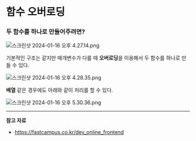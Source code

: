 # 함수 오버로딩

### 두 함수를 하나로 만들어주려면?

![스크린샷 2024-01-16 오후 4.27.14.png](https://github.com/Heo-y-y/development-blog/assets/112863029/d3315e55-e2c0-4837-be59-ebc6f7746ce1)

기본적인 구조는 같지만 매개변수가 다를 때 **오버로딩**을 이용해서 두 함수를 하나로 만들 수 있다.

![스크린샷 2024-01-16 오후 4.28.35.png](https://github.com/Heo-y-y/development-blog/assets/112863029/0c24f041-067b-4ad2-85f9-0f446f778bc4)

**배열** 같은 경우에도 아래와 같이 처리를 할 수 있다.

![스크린샷 2024-01-16 오후 5.30.36.png](https://github.com/Heo-y-y/development-blog/assets/112863029/f50f4f9a-4964-48ce-8309-367dd29cc6db)

---

**참고 자료**

- <https://fastcampus.co.kr/dev_online_frontend>
